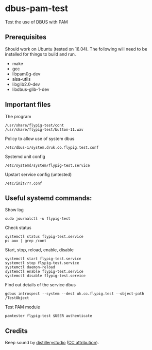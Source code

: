 # dbus-pam-test
Test the use of DBUS with PAM

## Prerequisites
Should work on Ubuntu (tested on 16.04). The following will need to be installed for things to build and run.

- make
- gcc
- libpam0g-dev
- alsa-utils
- libglib2.0-dev
- libdbus-glib-1-dev

## Important files

The program
```
/usr/share/flypig-test/cont
/usr/share/flypig-test/button-11.wav
```

Policy to allow use of system dbus

```
/etc/dbus-1/system.d/uk.co.flypig.test.conf
```

Systemd unit config
```
/etc/systemd/system/flypig-test.service
```

Upstart service config (untested)
```
/etc/init/??.conf
```

## Useful systemd commands:

Show log
```
sudo journalctl -u flypig-test
```

Check status
```
systemctl status flypig-test.service
ps aux | grep /cont
```

Start, stop, reload, enable, disable
```
systemctl start flypig-test.service
systemctl stop flypig-test.service
systemctl daemon-reload
systemctl enable flypig-test.service
systemctl disable flypig-test.service
```

Find out details of the service dbus
```
gdbus introspect --system --dest uk.co.flypig.test --object-path /TestObject
```

Test PAM module
```
pamtester flypig-test $USER authenticate
```

## Credits

Beep sound by [distillerystudio](https://www.freesound.org/people/distillerystudio/sounds/327734/) ([CC attribution](https://creativecommons.org/licenses/by/3.0/
)).


